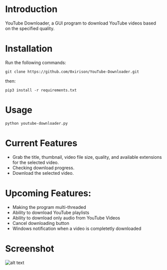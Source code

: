 # Introduction
YouTube Downloader, a GUI program to download YouTube videos based on the specified quality.

# Installation
Run the following commands:
```
git clone https://github.com/0xirison/YouTube-Downloader.git
```
then:
```
pip3 install -r requirements.txt
```

# Usage
```
python youtube-downloader.py
```

# Current Features
- Grab the title, thumbnail, video file size, quality, and available extensions for the selected video.
- Checking download progress.
- Download the selected video.

# Upcoming Features:
- Making the program multi-threaded
- Ability to download YouTube playlists
- Ability to download only audio from YouTube Videos
- Cancel downloading button
- Windows notification when a video is completetly downloaded 

# Screenshot
![alt text](https://i.postimg.cc/2yWNhWTn/youtube-downloader.png)

